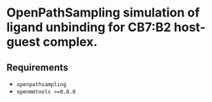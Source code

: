 # OpenPathSampling simulation of ligand unbinding for CB7:B2 host-guest complex.

## Requirements
* `openpathsampling`
* `openmmtools >=0.8.0`
